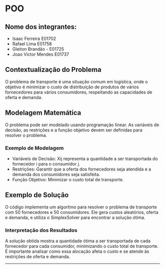 # POO 
## Nome dos integrantes:

- Isaac Ferreira E01702
- Rafael Lima E01758
- Gleiton Brandão - E01725
- Joao Victor Mendes E01737
  
## Contextualização do Problema
O problema de transporte é uma situação comum em logística, onde o objetivo é minimizar o custo de distribuição de produtos de vários fornecedores para vários consumidores, respeitando as capacidades de oferta e demanda.

## Modelagem Matemática
O problema pode ser modelado usando programação linear. As variáveis de decisão, as restrições e a função objetivo devem ser definidas para resolver o problema.

### Exemplo de Modelagem

- Variáveis de Decisão: Xij representa a quantidade a ser transportada do fornecedor i para o consumidor j.
- Restrições: Garantir que a oferta dos fornecedores seja atendida e a demanda dos consumidores seja satisfeita.
- Função Objetivo: Minimizar o custo total de transporte.

## Exemplo de Solução
O código implementa um algoritmo para resolver o problema de transporte com 50 fornecedores e 50 consumidores. Ele gera custos aleatórios, oferta e demanda, e utiliza o SimplexSolver para encontrar a solução ótima.

### Interpretação dos Resultados
A solução obtida mostra a quantidade ótima a ser transportada de cada fornecedor para cada consumidor, minimizando o custo total de transporte. É importante analisar como essa alocação afeta o custo e se atende às restrições de oferta e demanda.

---
